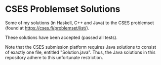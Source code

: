 # CSES Problemset Solutions
Some of my solutions (in Haskell, C++ and Java) to the CSES problemset (found at https://cses.fi/problemset/list/).

These solutions have been accepted (passed all tests). 

Note that the CSES submission platform requires Java solutions to consist of exactly one file, entitled "Solution.java". Thus, the Java solutions in this repository adhere to this unfortunate restriction.
